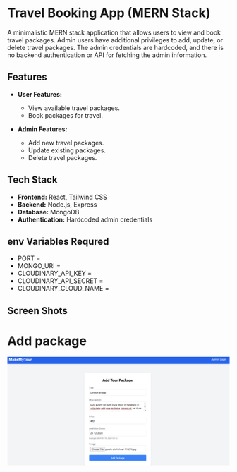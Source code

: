 # Travel Booking App (MERN Stack)

A minimalistic MERN stack application that allows users to view and book travel packages. Admin users have additional privileges to add, update, or delete travel packages. The admin credentials are hardcoded, and there is no backend authentication or API for fetching the admin information.

## Features

- **User Features:**
  - View available travel packages.
  - Book packages for travel.

- **Admin Features:**
  - Add new travel packages.
  - Update existing packages.
  - Delete travel packages.

## Tech Stack

- **Frontend:** React, Tailwind CSS
- **Backend:** Node.js, Express
- **Database:** MongoDB
- **Authentication:** Hardcoded admin credentials

## env Variables Requred

- PORT = 
- MONGO_URI = 
- CLOUDINARY_API_KEY = 
- CLOUDINARY_API_SECRET = 
- CLOUDINARY_CLOUD_NAME =

## Screen Shots

# Add package 

![Alt Text](docImg/addpackage.png)

